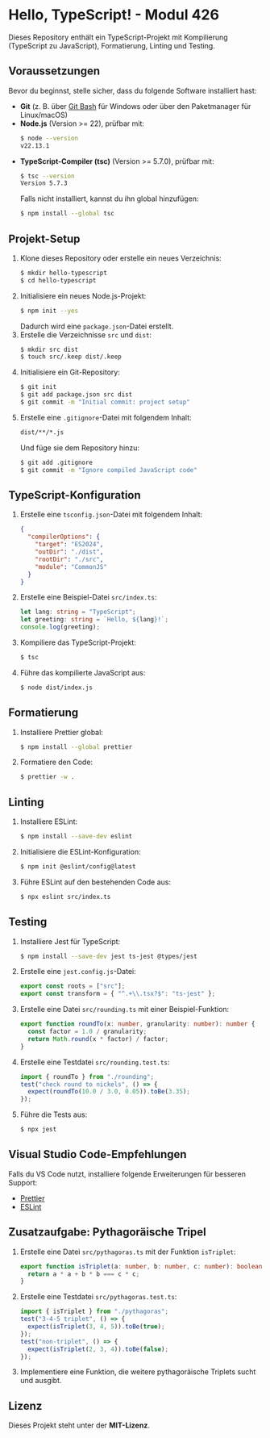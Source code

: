 # Hello, TypeScript! - Modul 426

Dieses Repository enthält ein TypeScript-Projekt mit Kompilierung (TypeScript zu JavaScript), Formatierung, Linting und Testing.

## Voraussetzungen

Bevor du beginnst, stelle sicher, dass du folgende Software installiert hast:

- **Git** (z. B. über [Git Bash](https://git-scm.com/downloads/win) für Windows oder über den Paketmanager für Linux/macOS)
- **Node.js** (Version >= 22), prüfbar mit:
  ```sh
  $ node --version
  v22.13.1
  ```
- **TypeScript-Compiler (tsc)** (Version >= 5.7.0), prüfbar mit:
  ```sh
  $ tsc --version
  Version 5.7.3
  ```
  Falls nicht installiert, kannst du ihn global hinzufügen:
  ```sh
  $ npm install --global tsc
  ```

## Projekt-Setup

1. Klone dieses Repository oder erstelle ein neues Verzeichnis:
   ```sh
   $ mkdir hello-typescript
   $ cd hello-typescript
   ```
2. Initialisiere ein neues Node.js-Projekt:
   ```sh
   $ npm init --yes
   ```
   Dadurch wird eine `package.json`-Datei erstellt.
3. Erstelle die Verzeichnisse `src` und `dist`:
   ```sh
   $ mkdir src dist
   $ touch src/.keep dist/.keep
   ```
4. Initialisiere ein Git-Repository:
   ```sh
   $ git init
   $ git add package.json src dist
   $ git commit -m "Initial commit: project setup"
   ```
5. Erstelle eine `.gitignore`-Datei mit folgendem Inhalt:
   ```sh
   dist/**/*.js
   ```
   Und füge sie dem Repository hinzu:
   ```sh
   $ git add .gitignore
   $ git commit -m "Ignore compiled JavaScript code"
   ```

## TypeScript-Konfiguration

1. Erstelle eine `tsconfig.json`-Datei mit folgendem Inhalt:
   ```json
   {
     "compilerOptions": {
       "target": "ES2024",
       "outDir": "./dist",
       "rootDir": "./src",
       "module": "CommonJS"
     }
   }
   ```
2. Erstelle eine Beispiel-Datei `src/index.ts`:
   ```ts
   let lang: string = "TypeScript";
   let greeting: string = `Hello, ${lang}!`;
   console.log(greeting);
   ```
3. Kompiliere das TypeScript-Projekt:
   ```sh
   $ tsc
   ```
4. Führe das kompilierte JavaScript aus:
   ```sh
   $ node dist/index.js
   ```

## Formatierung

1. Installiere Prettier global:
   ```sh
   $ npm install --global prettier
   ```
2. Formatiere den Code:
   ```sh
   $ prettier -w .
   ```

## Linting

1. Installiere ESLint:
   ```sh
   $ npm install --save-dev eslint
   ```
2. Initialisiere die ESLint-Konfiguration:
   ```sh
   $ npm init @eslint/config@latest
   ```
3. Führe ESLint auf den bestehenden Code aus:
   ```sh
   $ npx eslint src/index.ts
   ```

## Testing

1. Installiere Jest für TypeScript:
   ```sh
   $ npm install --save-dev jest ts-jest @types/jest
   ```
2. Erstelle eine `jest.config.js`-Datei:
   ```js
   export const roots = ["src"];
   export const transform = { "^.+\\.tsx?$": "ts-jest" };
   ```
3. Erstelle eine Datei `src/rounding.ts` mit einer Beispiel-Funktion:
   ```ts
   export function roundTo(x: number, granularity: number): number {
     const factor = 1.0 / granularity;
     return Math.round(x * factor) / factor;
   }
   ```
4. Erstelle eine Testdatei `src/rounding.test.ts`:
   ```ts
   import { roundTo } from "./rounding";
   test("check round to nickels", () => {
     expect(roundTo(10.0 / 3.0, 0.05)).toBe(3.35);
   });
   ```
5. Führe die Tests aus:
   ```sh
   $ npx jest
   ```

## Visual Studio Code-Empfehlungen

Falls du VS Code nutzt, installiere folgende Erweiterungen für besseren Support:
- [Prettier](https://marketplace.visualstudio.com/items?itemName=esbenp.prettier-vscode)
- [ESLint](https://marketplace.visualstudio.com/items?itemName=dbaeumer.vscode-eslint)

## Zusatzaufgabe: Pythagoräische Tripel

1. Erstelle eine Datei `src/pythagoras.ts` mit der Funktion `isTriplet`:
   ```ts
   export function isTriplet(a: number, b: number, c: number): boolean {
     return a * a + b * b === c * c;
   }
   ```
2. Erstelle eine Testdatei `src/pythagoras.test.ts`:
   ```ts
   import { isTriplet } from "./pythagoras";
   test("3-4-5 triplet", () => {
     expect(isTriplet(3, 4, 5)).toBe(true);
   });
   test("non-triplet", () => {
     expect(isTriplet(2, 3, 4)).toBe(false);
   });
   ```
3. Implementiere eine Funktion, die weitere pythagoräische Triplets sucht und ausgibt.

## Lizenz

Dieses Projekt steht unter der **MIT-Lizenz**.

